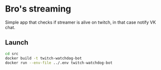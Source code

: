 # Bro's streaming

Simple app that checks if streamer is alive on twitch, in that case notify VK chat.

## Launch

```bash
cd src
docker build -t twitch-watchdog-bot
docker run --env-file ../.env twitch-watchdog-bot
```
